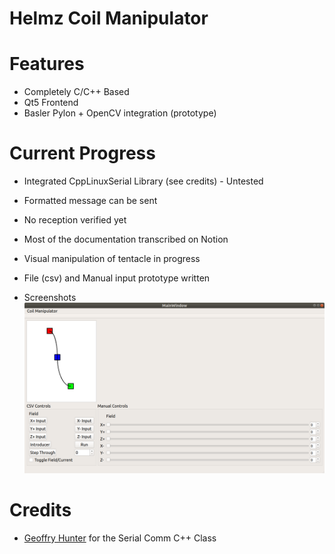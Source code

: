 # Helmz Coil Manipulator

# Features
* Completely C/C++ Based
* Qt5 Frontend
* Basler Pylon + OpenCV integration (prototype)

# Current Progress
* Integrated CppLinuxSerial Library (see credits) - Untested
* Formatted message can be sent
* No reception verified yet
* Most of the documentation transcribed on Notion
* Visual manipulation of tentacle in progress
* File (csv) and Manual input prototype written

* Screenshots
![GUI_Alpha3](images/frontend_alpha3.png)

# Credits
* [Geoffry Hunter](https://github.com/gbmhunter/CppLinuxSerial) for the Serial Comm C++ Class
